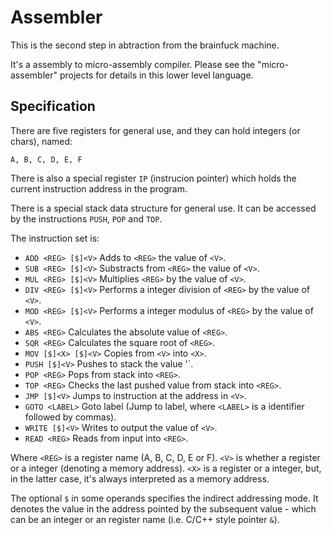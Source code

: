 # Assembler

This is the second step in abtraction from the brainfuck machine.

It's a assembly to micro-assembly compiler. Please see the "micro-assembler"
projects for details in this lower level language.

## Specification

There are five registers for general use, and they can hold integers (or
chars), named:

    A, B, C, D, E, F

There is also a special register `IP` (instrucion pointer) which holds the
current instruction address in the program.

There is a special stack data structure for general use. It can be accessed by
the instructions `PUSH`, `POP` and `TOP`.

The instruction set is:

* `ADD <REG> [$]<V>` Adds to `<REG>` the value of `<V>`.
* `SUB <REG> [$]<V>` Substracts from `<REG>` the value of `<V>`.
* `MUL <REG> [$]<V>` Multiplies `<REG>` by the value of `<V>`.
* `DIV <REG> [$]<V>` Performs a integer division of `<REG>` by the value of `<V>`.
* `MOD <REG> [$]<V>` Performs a integer modulus of `<REG>` by the value of `<V>`.
* `ABS <REG>` Calculates the absolute value of `<REG>`.
* `SQR <REG>` Calculates the square root of `<REG>`.
* `MOV [$]<X> [$]<V>` Copies from `<V>` into `<X>`.
* `PUSH [$]<V>` Pushes to stack the value '<V>`.
* `POP <REG>` Pops from stack into `<REG>`.
* `TOP <REG>` Checks the last pushed value from stack into `<REG>`.
* `JMP [$]<V>` Jumps to instruction at the address in `<V>`.
* `GOTO <LABEL>` Goto label (Jump to label, where `<LABEL>` is a identifier
  followed by commas).
* `WRITE [$]<V>` Writes to output the value of `<V>`.
* `READ <REG>` Reads from input into `<REG>`.

Where `<REG>` is a register name (A, B, C, D, E or F). `<V>` is whether a
register or a integer (denoting a memory address). `<X>` is a register or a
integer, but, in the latter case, it's always interpreted as a memory address.

The optional `$` in some operands specifies the indirect addressing mode. It
denotes the value in the address pointed by the subsequent value - which can be
an integer or an register name (i.e. C/C++ style pointer `&`).

